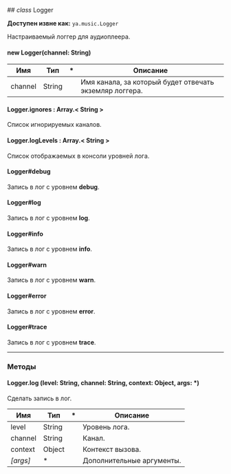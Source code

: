 ##<a name="Logger"></a> *class* Logger

**Доступен извне как:** `ya.music.Logger`

Настраиваемый логгер для аудиоплеера.

#### new Logger(channel: String)

| Имя | Тип | * | Описание |
| --- | --- | --- | --- |
| channel | String |  | Имя канала, за который будет отвечать экземляр логгера. |

#### Logger.ignores : Array.&lt; String &gt;

Список игнорируемых каналов.

#### Logger.logLevels : Array.&lt; String &gt;

Список отображаемых в консоли уровней лога.

#### Logger#debug 

Запись в лог с уровнем <strong>debug</strong>.

#### Logger#log 

Запись в лог с уровнем <strong>log</strong>.

#### Logger#info 

Запись в лог с уровнем <strong>info</strong>.

#### Logger#warn 

Запись в лог с уровнем <strong>warn</strong>.

#### Logger#error 

Запись в лог с уровнем <strong>error</strong>.

#### Logger#trace 

Запись в лог с уровнем <strong>trace</strong>.

----

### Методы

#### <a name="Logger.log"></a> Logger.log (level: String, channel: String, context: Object, args: *)  

Сделать запись в лог.

| Имя | Тип | * | Описание |
| --- | --- | --- | --- |
| level | String |  | Уровень лога. |
| channel | String |  | Канал. |
| context | Object |  | Контекст вызова. |
| *\[args\]* | * |  | Дополнительные аргументы. |

